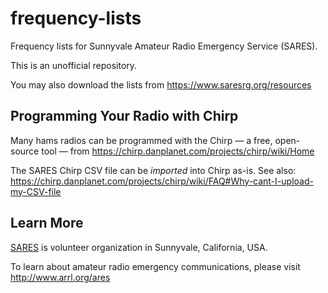 # frequency-lists

Frequency lists for Sunnyvale Amateur Radio Emergency Service (SARES).

This is an unofficial repository.

You may also download the lists from https://www.saresrg.org/resources

## Programming Your Radio with Chirp

Many hams radios can be programmed with the Chirp &#8212; a free, open-source tool &#8212; from https://chirp.danplanet.com/projects/chirp/wiki/Home

The SARES Chirp CSV file can be *imported* into Chirp as-is. See also: https://chirp.danplanet.com/projects/chirp/wiki/FAQ#Why-cant-I-upload-my-CSV-file

## Learn More

[SARES](https://www.sunnyvaleares.org/) is volunteer organization in Sunnyvale, California, USA.

To learn about amateur radio emergency communications, please visit http://www.arrl.org/ares
